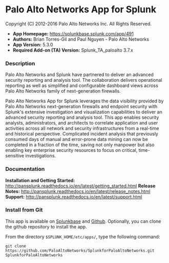 
Palo Alto Networks App for Splunk
=================================

Copyright (C) 2012-2016 Palo Alto Networks Inc. All Rights Reserved.

* **App Homepage:** https://splunkbase.splunk.com/app/491
* **Authors:** Brian Torres-Gil and Paul Nguyen - Palo Alto Networks
* **App Version:** 5.3.0
* **Required Add-on (TA) Version:** Splunk_TA_paloalto 3.7.x

### Description ###

Palo Alto Networks and Splunk have partnered to deliver an advanced
security reporting and analysis tool. The collaboration delivers
operational reporting as well as simplified and configurable dashboard
views across Palo Alto Networks family of next-generation firewalls.

Palo Alto Networks App for Splunk leverages the data visibility provided
by Palo Alto Networks next-generation firewalls and endpoint security with
Splunk's extensive investigation and visualization capabilities to deliver
an advanced security reporting and analysis tool. This app enables security
analysts, administrators, and architects to correlate application and user
activities across all network and security infrastructures from a real-time
and historical perspective. Complicated incident analysis that previously
consumed days of manual and error-prone data mining can now be completed in a
fraction of the time, saving not only manpower but also enabling key enterprise
security resources to focus on critical, time-sensitive investigations.

### Documentation ###

**Installation and Getting Started:** http://pansplunk.readthedocs.io/en/latest/getting_started.html
**Release Notes:** http://pansplunk.readthedocs.io/en/latest/release_notes.html  
**Support:** http://pansplunk.readthedocs.io/en/latest/support.html

### Install from Git ###

This app is available on [Splunkbase](http://splunkbase.splunk.com/app/491)
and [Github](https://github.com/PaloAltoNetworks/SplunkforPaloAltoNetworks).
Optionally, you can clone the github repository to install the app.

From the directory `$SPLUNK_HOME/etc/apps/`, type the following command:

    git clone https://github.com/PaloAltoNetworks/SplunkforPaloAltoNetworks.git SplunkforPaloAltoNetworks
